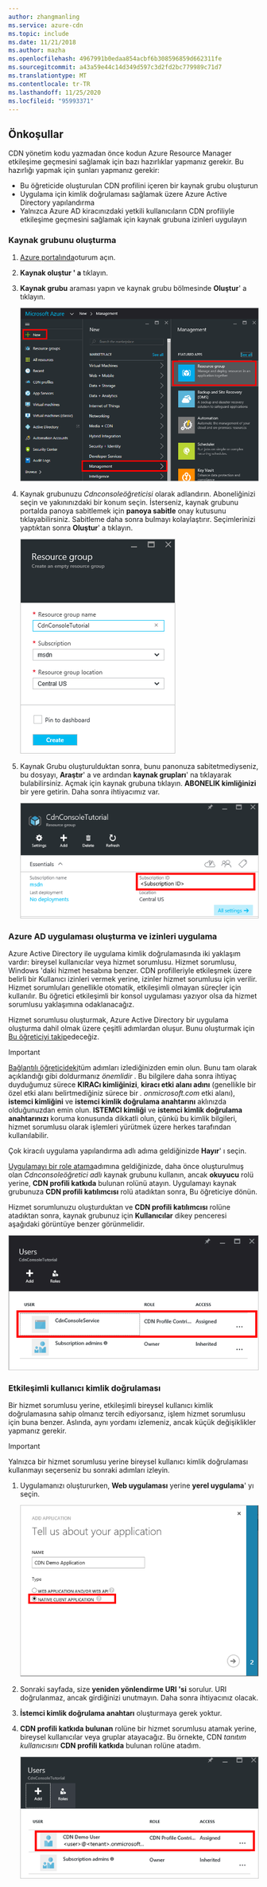 ```yaml
---
author: zhangmanling
ms.service: azure-cdn
ms.topic: include
ms.date: 11/21/2018
ms.author: mazha
ms.openlocfilehash: 4967991b0edaa854acbf6b308596859d662311fe
ms.sourcegitcommit: a43a59e44c14d349d597c3d2fd2bc779989c71d7
ms.translationtype: MT
ms.contentlocale: tr-TR
ms.lasthandoff: 11/25/2020
ms.locfileid: "95993371"
---
```

## <a name="prerequisites"></a>Önkoşullar
CDN yönetim kodu yazmadan önce kodun Azure Resource Manager etkileşime geçmesini sağlamak için bazı hazırlıklar yapmanız gerekir. Bu hazırlığı yapmak için şunları yapmanız gerekir:

* Bu öğreticide oluşturulan CDN profilini içeren bir kaynak grubu oluşturun
* Uygulama için kimlik doğrulaması sağlamak üzere Azure Active Directory yapılandırma
* Yalnızca Azure AD kiracınızdaki yetkili kullanıcıların CDN profiliyle etkileşime geçmesini sağlamak için kaynak grubuna izinleri uygulayın

### <a name="creating-the-resource-group"></a>Kaynak grubunu oluşturma
1. [Azure portalında](https://portal.azure.com)oturum açın.
2. **Kaynak oluştur ' a** tıklayın.
3. **Kaynak grubu** araması yapın ve kaynak grubu bölmesinde **Oluştur**' a tıklayın.

    ![Yeni bir kaynak grubu oluşturma](./media/cdn-app-dev-prep/cdn-new-rg-1-include.png)
3. Kaynak grubunuzu *Cdnconsoleöğreticisi* olarak adlandırın.  Aboneliğinizi seçin ve yakınınızdaki bir konum seçin.  İsterseniz, kaynak grubunu portalda panoya sabitlemek için **panoya sabitle** onay kutusunu tıklayabilirsiniz.  Sabitleme daha sonra bulmayı kolaylaştırır.  Seçimlerinizi yaptıktan sonra **Oluştur**' a tıklayın.

    ![Kaynak grubu iletişim kutusunun ekran görüntüsü.](./media/cdn-app-dev-prep/cdn-new-rg-2-include.png)
4. Kaynak Grubu oluşturulduktan sonra, bunu panonuza sabitetmediyseniz, bu dosyayı, **Araştır**' a ve ardından **kaynak grupları**' na tıklayarak bulabilirsiniz.  Açmak için kaynak grubuna tıklayın.  **ABONELIK kimliğinizi** bir yere getirin. Daha sonra ihtiyacımız var.

    ![C D N konsol öğreticisi bölümünün ekran görüntüsü.](./media/cdn-app-dev-prep/cdn-subscription-id-include.png)

### <a name="creating-the-azure-ad-application-and-applying-permissions"></a>Azure AD uygulaması oluşturma ve izinleri uygulama
Azure Active Directory ile uygulama kimlik doğrulamasında iki yaklaşım vardır: bireysel kullanıcılar veya hizmet sorumlusu. Hizmet sorumlusu, Windows 'daki hizmet hesabına benzer.  CDN profilleriyle etkileşmek üzere belirli bir Kullanıcı izinleri vermek yerine, izinler hizmet sorumlusu için verilir.  Hizmet sorumluları genellikle otomatik, etkileşimli olmayan süreçler için kullanılır.  Bu öğretici etkileşimli bir konsol uygulaması yazıyor olsa da hizmet sorumlusu yaklaşımına odaklanacağız.

Hizmet sorumlusu oluşturmak, Azure Active Directory bir uygulama oluşturma dahil olmak üzere çeşitli adımlardan oluşur.  Bunu oluşturmak için [Bu öğreticiyi takip](../articles/active-directory/develop/howto-create-service-principal-portal.md)edeceğiz.

> [!IMPORTANT]
> [Bağlantılı öğreticideki](../articles/active-directory/develop/howto-create-service-principal-portal.md)tüm adımları izlediğinizden emin olun.  Bunu tam olarak açıklandığı gibi doldurmanız *önemlidir* .  Bu bilgilere daha sonra ihtiyaç duyduğumuz sürece **KIRACı kimliğinizi**, **kiracı etki alanı adını** (genellikle bir özel etki alanı belirtmediğiniz sürece bir *. onmicrosoft.com* etki alanı), **istemci kimliğini** ve **istemci kimlik doğrulama anahtarını** aklınızda olduğunuzdan emin olun.  **ISTEMCI kimliği** ve **istemci kimlik doğrulama anahtarınızı** koruma konusunda dikkatli olun, çünkü bu kimlik bilgileri, hizmet sorumlusu olarak işlemleri yürütmek üzere herkes tarafından kullanılabilir.
>
> Çok kiracılı uygulama yapılandırma adlı adıma geldiğinizde **Hayır**' ı seçin.
>
> [Uygulamayı bir role atama](../articles/active-directory/develop/howto-create-service-principal-portal.md#assign-a-role-to-the-application)adımına geldiğinizde, daha önce oluşturulmuş olan *Cdnconsoleöğretici adlı* kaynak grubunu kullanın, ancak **okuyucu** rolü yerine, **CDN profili katkıda** bulunan rolünü atayın.  Uygulamayı kaynak grubunuza **CDN profili katılımcısı** rolü atadıktan sonra, Bu öğreticiye dönün. 
>
>

Hizmet sorumlunuzu oluşturduktan ve **CDN profili katılımcısı** rolüne atadıktan sonra, kaynak grubunuz için **Kullanıcılar** dikey penceresi aşağıdaki görüntüye benzer görünmelidir.

![Kullanıcılar dikey penceresi](./media/cdn-app-dev-prep/cdn-service-principal-include.png)

### <a name="interactive-user-authentication"></a>Etkileşimli kullanıcı kimlik doğrulaması
Bir hizmet sorumlusu yerine, etkileşimli bireysel kullanıcı kimlik doğrulamasına sahip olmanız tercih ediyorsanız, işlem hizmet sorumlusu için buna benzer.  Aslında, aynı yordamı izlemeniz, ancak küçük değişiklikler yapmanız gerekir.

> [!IMPORTANT]
> Yalnızca bir hizmet sorumlusu yerine bireysel kullanıcı kimlik doğrulaması kullanmayı seçerseniz bu sonraki adımları izleyin.
>
>

1. Uygulamanızı oluştururken, **Web uygulaması** yerine **yerel uygulama**' yı seçin.

    ![Yerel uygulama](./media/cdn-app-dev-prep/cdn-native-application-include.png)
2. Sonraki sayfada, size **yeniden yönlendirme URI 'si** sorulur.  URI doğrulanmaz, ancak girdiğinizi unutmayın. Daha sonra ihtiyacınız olacak.
3. **İstemci kimlik doğrulama anahtarı** oluşturmaya gerek yoktur.
4. **CDN profili katkıda bulunan** rolüne bir hizmet sorumlusu atamak yerine, bireysel kullanıcılar veya gruplar atayacağız.  Bu örnekte, CDN  *tanıtım kullanıcısını* **CDN profili katkıda** bulunan rolüne atadım.  

    ![Bireysel kullanıcı erişimi](./media/cdn-app-dev-prep/cdn-aad-user-include.png)
